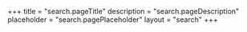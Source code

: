 +++
title = "search.pageTitle"
description = "search.pageDescription"
placeholder = "search.pagePlaceholder"
layout = "search"
+++